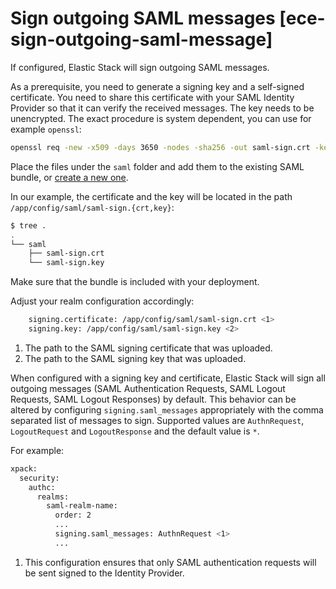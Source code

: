 # Sign outgoing SAML messages [ece-sign-outgoing-saml-message]

If configured, Elastic Stack will sign outgoing SAML messages.

As a prerequisite, you need to generate a signing key and a self-signed certificate. You need to share this certificate with your SAML Identity Provider so that it can verify the received messages. The key needs to be unencrypted. The exact procedure is system dependent, you can use for example `openssl`:

```sh
openssl req -new -x509 -days 3650 -nodes -sha256 -out saml-sign.crt -keyout saml-sign.key
```

Place the files under the `saml` folder and add them to the existing SAML bundle, or [create a new one](ece-add-custom-bundle-plugin.md).

In our example, the certificate and the key will be located in the path `/app/config/saml/saml-sign.{crt,key}`:

```sh
$ tree .
.
└── saml
    ├── saml-sign.crt
    └── saml-sign.key
```

Make sure that the bundle is included with your deployment.

Adjust your realm configuration accordingly:

```sh
    signing.certificate: /app/config/saml/saml-sign.crt <1>
    signing.key: /app/config/saml/saml-sign.key <2>
```

1. The path to the SAML signing certificate that was uploaded.
2. The path to the SAML signing key that was uploaded.


When configured with a signing key and certificate, Elastic Stack will sign all outgoing messages (SAML Authentication Requests, SAML Logout Requests, SAML Logout Responses) by default. This behavior can be altered by configuring `signing.saml_messages` appropriately with the comma separated list of messages to sign. Supported values are `AuthnRequest`, `LogoutRequest` and `LogoutResponse` and the default value is `*`.

For example:

```sh
xpack:
  security:
    authc:
      realms:
        saml-realm-name:
          order: 2
          ...
          signing.saml_messages: AuthnRequest <1>
          ...
```

1. This configuration ensures that only SAML authentication requests will be sent signed to the Identity Provider.



